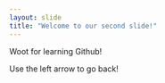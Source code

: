 ```yaml
---
layout: slide
title: "Welcome to our second slide!"
---
```

Woot for learning Github!

Use the left arrow to go back!
